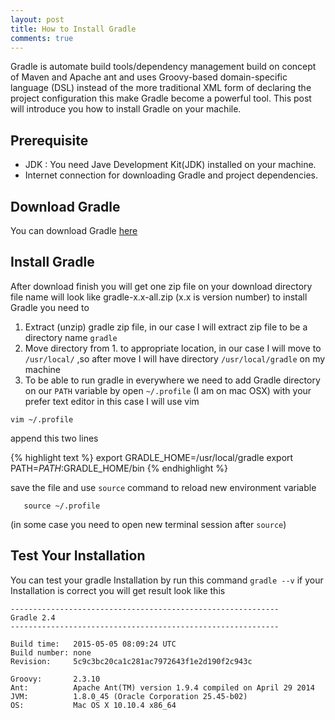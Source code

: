 ```yaml
---
layout: post
title: How to Install Gradle
comments: true
---
```


Gradle is automate build tools/dependency management  build on concept of Maven and Apache ant and uses Groovy-based domain-specific language (DSL) instead of the more traditional XML form of declaring the project configuration this make Gradle become a powerful tool. This post will introduce you how to install Gradle on your machile.

## Prerequisite
- JDK : You need Jave Development Kit(JDK) installed on your machine.
- Internet connection for downloading Gradle and project dependencies.

## Download Gradle
You can download Gradle [here](https://services.gradle.org/distributions/gradle-2.4-all.zip)

## Install Gradle
After download finish you will get one zip file on your download directory file name will look like gradle-x.x-all.zip (x.x is version number) to install Gradle you need to

1. Extract (unzip) gradle zip file, in our case I will extract zip file to be a directory name `gradle`
2. Move directory from 1. to appropriate location, in our case I will move to `/usr/local/` ,so after move I will have directory `/usr/local/gradle` on my machine
3. To be able to run gradle in everywhere we need to add Gradle directory on our `PATH` variable by open `~/.profile` (I am on mac OSX) with your prefer text editor in this case I will use vim

 `vim ~/.profile`

append this two lines

{% highlight text %}
export GRADLE_HOME=/usr/local/gradle
export PATH=$PATH:$GRADLE_HOME/bin
{% endhighlight %}

save the file and use `source` command to reload new environment variable

       source ~/.profile

(in some case you need to open new terminal session after `source`)

## Test Your Installation
You can test your gradle Installation by run this command `gradle --v` if your Installation is correct you will get result look like this

    ------------------------------------------------------------
    Gradle 2.4
    ------------------------------------------------------------

    Build time:   2015-05-05 08:09:24 UTC
    Build number: none
    Revision:     5c9c3bc20ca1c281ac7972643f1e2d190f2c943c

    Groovy:       2.3.10
    Ant:          Apache Ant(TM) version 1.9.4 compiled on April 29 2014
    JVM:          1.8.0_45 (Oracle Corporation 25.45-b02)
    OS:           Mac OS X 10.10.4 x86_64
